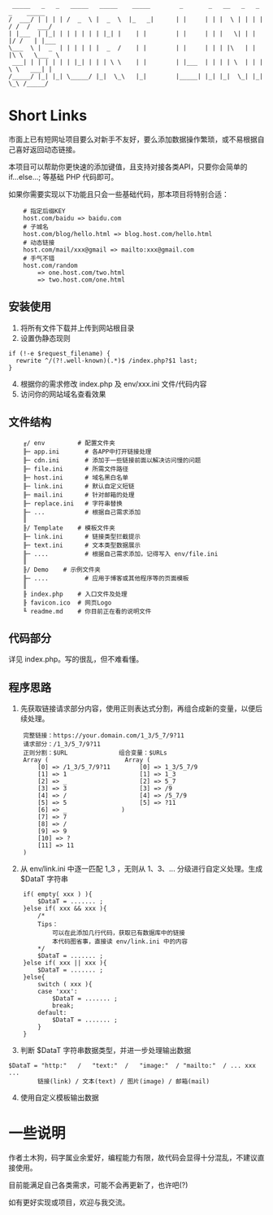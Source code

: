 
```title
 _____   _   _   _____   _____    _____        _       _   __   _   _   _    _____  
/  ___/ | | | | /  _  \ |  _  \  |_   _|      | |     | | |  \ | | | | / /  /  ___/ 
| |___  | |_| | | | | | | |_| |    | |        | |     | | |   \| | | |/ /   | |___  
\___  \ |  _  | | | | | |  _  /    | |        | |     | | | |\   | | |\ \   \___  \ 
 ___| | | | | | | |_| | | | \ \    | |        | |___  | | | | \  | | | \ \   ___| | 
/_____/ |_| |_| \_____/ |_|  \_\   |_|        |_____| |_| |_|  \_| |_|  \_\ /_____/ 

```

# Short Links

市面上已有短网址项目要么对新手不友好，要么添加数据操作繁琐，或不易根据自己喜好返回动态链接。

本项目可以帮助你更快速的添加键值，且支持对接各类API，只要你会简单的 if...else...; 等基础 PHP 代码即可。

如果你需要实现以下功能且只会一些基础代码，那本项目将特别合适：

```need
    # 指定后缀KEY
    host.com/baidu => baidu.com
    # 子城名
    host.com/blog/hello.html => blog.host.com/hello.html
    # 动态链接
    host.com/mail/xxx@gmail => mailto:xxx@gmail.com
    # 手气不错
    host.com/random 
        => one.host.com/two.html
        => two.host.com/one.html
```

## 安装使用

1. 将所有文件下载并上传到网站根目录
2. 设置伪静态现则
  ```Nginx
if (!-e $request_filename) {
	rewrite ^/(?!.well-known)(.*)$ /index.php?$1 last;
}
  ```

4. 根据你的需求修改 index.php 及 env/xxx.ini 文件/代码内容
5. 访问你的网站域名查看效果

## 文件结构

```file
    ╓/ env         # 配置文件夹
    ╟─ app.ini       # 各APP中打开链接处理
    ╟─ cdn.ini       # 添加于一些链接前面以解决访问慢的问题
    ╟─ file.ini      # 所需文件路径
    ╟─ host.ini      # 域名黑白名单
    ╟─ link.ini      # 默认自定义短链
    ╟─ mail.ini      # 针对邮箱的处理
    ╟─ replace.ini   # 字符串替换
    ╟─ ...           # 根据自己需求添加
    ║
    ╟/ Template    # 模板文件夹
    ╟─ link.ini      # 链接类型拦截提示
    ╟─ text.ini      # 文本类型数据展示
    ╟─ ....          # 根据自己需求添加，记得写入 env/file.ini
    ║
    ╟/ Demo    # 示例文件夹
    ╟─ ....          # 应用于博客或其他程序等的页面模板
    ║
    ╟ index.php    # 入口文件及处理
    ╟ favicon.ico  # 网页Logo
    ╙ readme.md    # 你目前正在看的说明文件
```
## 代码部分

详见 index.php。写的很乱，但不难看懂。

## 程序思路

1. 先获取链接请求部分内容，使用正则表达式分割，再组合成新的变量，以便后续处理。

```url
    完整链接：https://your.domain.com/1_3/5_7/9?11
    请求部分：/1_3/5_7/9?11 
    正则分割：$URL              组合变量：$URLs
    Array (                     Array ( 
        [0] => /1_3/5_7/9?11        [0] => 1_3/5_7/9
        [1] => 1                    [1] => 1_3 
        [2] => _                    [2] => 5_7 
        [3] => 3                    [3] => /9 
        [4] => /                    [4] => /5_7/9
        [5] => 5                    [5] => ?11 
        [6] => _               )
        [7] => 7 
        [8] => / 
        [9] => 9 
        [10] => ? 
        [11] => 11 
    )
```

2. 从 env/link.ini 中逐一匹配 1_3 ，无则从 1、3、... 分级进行自定义处理。生成 $DataT 字符串

```deal
    if( empty( xxx ) ){
        $DataT = ....... ;
    }else if( xxx && xxx ){
        /*
        Tips：
            可以在此添加几行代码，获取已有数据库中的链接
            本代码图省事，直接读 env/link.ini 中的内容
        */
        $DataT = ....... ;
    }else if( xxx || xxx ){
        $DataT = ....... ;
    }else{
        switch ( xxx ){
        case 'xxx':
            $DataT = ....... ;
            break;
        default:
            $DataT = ....... ;
        }
    }
```

3. 判断 $DataT 字符串数据类型，并进一步处理输出数据

```type
$DataT = "http:"   /   "text:"  /   "image:"  / "mailto:"  / ... xxx ... 
        链接(link) / 文本(text) / 图片(image) / 邮箱(mail)
```

4. 使用自定义模板输出数据

# 一些说明

作者土木狗，码字属业余爱好，编程能力有限，故代码会显得十分混乱，不建议直接使用。

目前能满足自己各类需求，可能不会再更新了，也许吧(?)

如有更好实现或项目，欢迎与我交流。
